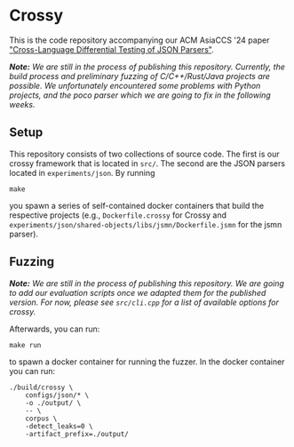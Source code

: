 # Crossy

This is the code repository accompanying our ACM AsiaCCS '24 paper ["Cross-Language Differential Testing of JSON Parsers"](https://dl.acm.org/doi/pdf/10.1145/3634737.3657003).

_**Note:** We are still in the process of publishing this repository. Currently, the build process and preliminary fuzzing of C/C++/Rust/Java projects are possible. We unfortunately encountered some problems with Python projects, and the poco parser which we are going to fix in the following weeks._

## Setup

This repository consists of two collections of source code. The first is our crossy framework that is located in `src/`. The second are the JSON parsers located in `experiments/json`. By running

```
make
```

you spawn a series of self-contained docker containers that build the respective projects (e.g., `Dockerfile.crossy` for Crossy and `experiments/json/shared-objects/libs/jsmn/Dockerfile.jsmn` for the jsmn parser).

## Fuzzing

_**Note:** We are still in the process of publishing this repository. We are going to add our evaluation scripts once we adapted them for the published version. For now, please see `src/cli.cpp` for a list of available options for crossy._


Afterwards, you can run:

```
make run
```

to spawn a docker container for running the fuzzer. In the docker container you can run:

```
./build/crossy \
    configs/json/* \
    -o ./output/ \
    -- \
    corpus \
    -detect_leaks=0 \
    -artifact_prefix=./output/
```